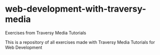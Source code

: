# web-development-with-traversy-media
Exercises from Traversy Media Tutorials

This is a repository of all exercises made with Traversy Media Tutorials for Web Development
